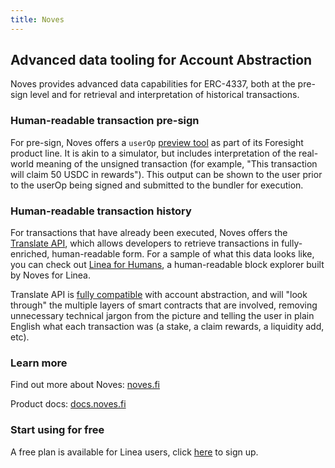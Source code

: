 ```yaml
---
title: Noves
---
```


## Advanced data tooling for Account Abstraction

Noves provides advanced data capabilities for ERC-4337, both at the pre-sign level and for retrieval and interpretation of historical transactions.

### Human-readable transaction pre-sign

For pre-sign, Noves offers a `userOp` [preview tool](https://docs.noves.fi/reference/post_evm-chain-preview4337) as part of its Foresight product line. It is akin to a simulator, but includes interpretation of the real-world meaning of the unsigned transaction (for example, "This transaction will claim 50 USDC in rewards"). This output can be shown to the user prior to the userOp being signed and submitted to the bundler for execution.

### Human-readable transaction history

For transactions that have already been executed, Noves offers the [Translate API](https://docs.noves.fi/reference/introduction), which allows developers to retrieve transactions in fully-enriched, human-readable form. For a sample of what this data looks like, you can check out [Linea for Humans](https://linea.forhumans.app), a human-readable block explorer built by Noves for Linea.

Translate API is [fully compatible](https://docs.noves.fi/reference/account-abstraction) with account abstraction, and will "look through" the multiple layers of smart contracts that are involved, removing unnecessary technical jargon from the picture and telling the user in plain English what each transaction was (a stake, a claim rewards, a liquidity add, etc).

### Learn more

Find out more about Noves: [noves.fi](https://noves.fi)

Product docs: [docs.noves.fi](https://docs.noves.fi)

### Start using for free

A free plan is available for Linea users, click [here](https://noves.fi/pricing) to sign up.
